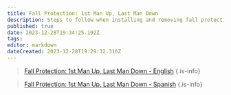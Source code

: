 ```yaml
---
title: Fall Protection: 1st Man Up, Last Man Down
description: Steps to follow when installing and removing fall protection
published: true
date: 2023-12-28T19:34:25.192Z
tags: 
editor: markdown
dateCreated: 2023-12-28T19:29:32.316Z
---
```


> [Fall Protection: 1st Man Up, Last Man Down - English](/safety/safety-training-library/fall_protection_1st_man_up_last_man_down_-_english.pdf)
{.is-info}


> [Fall Protection: 1st Man Up, Last Man Down - Spanish](/safety/safety-training-library/fall_protection_1st_man_up_last_man_down_-_spanish.pdf)
{.is-info}
